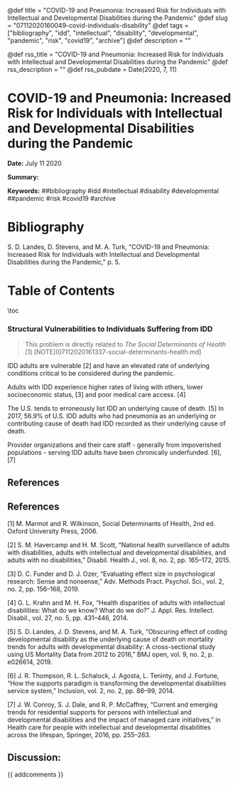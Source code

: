 @def title = "COVID-19 and Pneumonia: Increased Risk for Individuals with Intellectual and Developmental Disabilities during the Pandemic"
@def slug = "07112020160049-covid-individuals-disability"
@def tags = ["bibliography", "idd", "intellectual", "disability", "developmental", "pandemic", "risk", "covid19", "archive"]
@def description = ""

@def rss_title = "COVID-19 and Pneumonia: Increased Risk for Individuals with Intellectual and Developmental Disabilities during the Pandemic"
@def rss_description = ""
@def rss_pubdate = Date(2020, 7, 11)


COVID-19 and Pneumonia: Increased Risk for Individuals with Intellectual and Developmental Disabilities during the Pandemic
=========

**Date:** July 11 2020

**Summary:** 

**Keywords:** ##bibliography #idd #intellectual #disability #developmental ##pandemic #risk #covid19 #archive

Bibliography
==========

S. D. Landes, D. Stevens, and M. A. Turk, "COVID-19 and Pneumonia: Increased Risk for Individuals with Intellectual and Developmental Disabilities during the Pandemic," p. 5.

Table of Contents
=========

\toc

### Structural Vulnerabilities to Individuals Suffering from IDD

> This problem is directly related to *The Social Determinants of Health* [1] [NOTE](07112020161337-social-determinants-health.md]


IDD adults are vulnerable [2] and have an elevated rate of underlying conditions critical to be considered during the pandemic.

Adults with IDD experience higher rates of living with others, lower socioeconomic status, [3] and poor medical care access. [4]

The U.S. tends to erroneously list IDD an underlying cause of death. [5] In 2017, 56.9% of U.S. IDD adults who had pneumonia as an underlying or contributing cause of death had IDD recorded as their underlying cause of death.

Provider organizations and their care staff - generally from impoverished populations - serving IDD adults have been chronically underfunded.  [6], [7]

## References

## References

[1] M. Marmot and R. Wilkinson, Social Determinants of Health, 2nd ed. Oxford University Press, 2006.

[2] S. M. Havercamp and H. M. Scott, “National health surveillance of adults with disabilities, adults with intellectual and developmental disabilities, and adults with no disabilities,” Disabil. Health J., vol. 8, no. 2, pp. 165–172, 2015.

[3] D. C. Funder and D. J. Ozer, “Evaluating effect size in psychological research: Sense and nonsense,” Adv. Methods Pract. Psychol. Sci., vol. 2, no. 2, pp. 156–168, 2019.

[4] G. L. Krahn and M. H. Fox, “Health disparities of adults with intellectual disabilities: What do we know? What do we do?” J. Appl. Res. Intellect. Disabil., vol. 27, no. 5, pp. 431–446, 2014.

[5] S. D. Landes, J. D. Stevens, and M. A. Turk, “Obscuring effect of coding developmental disability as the underlying cause of death on mortality trends for adults with developmental disability: A cross-sectional study using US Mortality Data from 2012 to 2016,” BMJ open, vol. 9, no. 2, p. e026614, 2019.

[6] J. R. Thompson, R. L. Schalock, J. Agosta, L. Teninty, and J. Fortune, “How the supports paradigm is transforming the developmental disabilities service system,” Inclusion, vol. 2, no. 2, pp. 86–99, 2014.

[7] J. W. Conroy, S. J. Dale, and R. P. McCaffrey, “Current and emerging trends for residential supports for persons with intellectual and developmental disabilities and the impact of managed care initiatives,” in Health care for people with intellectual and developmental disabilities across the lifespan, Springer, 2016, pp. 255–263.
## Discussion: 

{{ addcomments }}
